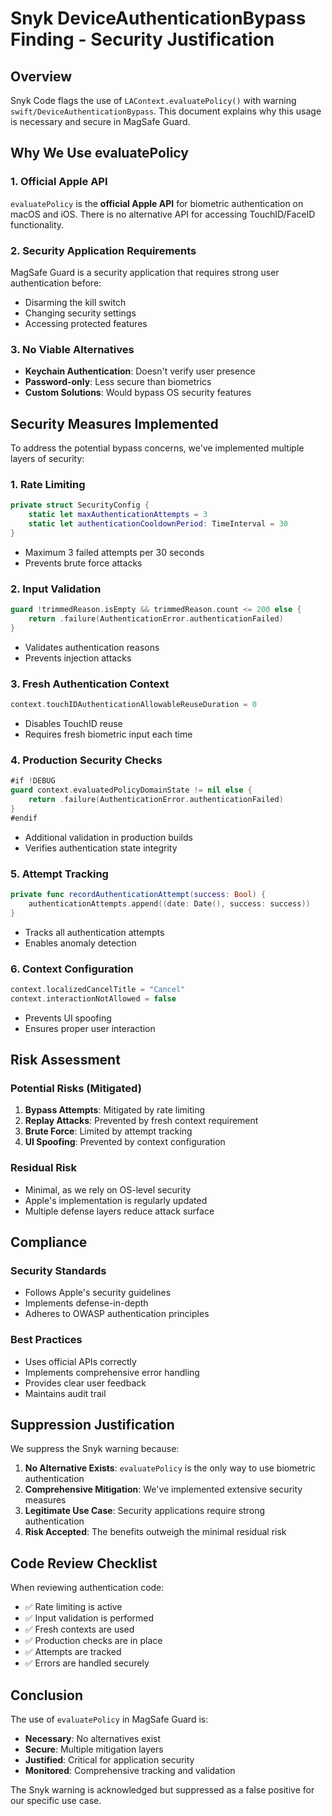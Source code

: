 # Snyk DeviceAuthenticationBypass Finding - Security Justification

## Overview

Snyk Code flags the use of `LAContext.evaluatePolicy()` with warning `swift/DeviceAuthenticationBypass`. This document explains why this usage is necessary and secure in MagSafe Guard.

## Why We Use evaluatePolicy

### 1. Official Apple API
`evaluatePolicy` is the **official Apple API** for biometric authentication on macOS and iOS. There is no alternative API for accessing TouchID/FaceID functionality.

### 2. Security Application Requirements
MagSafe Guard is a security application that requires strong user authentication before:
- Disarming the kill switch
- Changing security settings
- Accessing protected features

### 3. No Viable Alternatives
- **Keychain Authentication**: Doesn't verify user presence
- **Password-only**: Less secure than biometrics
- **Custom Solutions**: Would bypass OS security features

## Security Measures Implemented

To address the potential bypass concerns, we've implemented multiple layers of security:

### 1. Rate Limiting
```swift
private struct SecurityConfig {
    static let maxAuthenticationAttempts = 3
    static let authenticationCooldownPeriod: TimeInterval = 30
}
```
- Maximum 3 failed attempts per 30 seconds
- Prevents brute force attacks

### 2. Input Validation
```swift
guard !trimmedReason.isEmpty && trimmedReason.count <= 200 else {
    return .failure(AuthenticationError.authenticationFailed)
}
```
- Validates authentication reasons
- Prevents injection attacks

### 3. Fresh Authentication Context
```swift
context.touchIDAuthenticationAllowableReuseDuration = 0
```
- Disables TouchID reuse
- Requires fresh biometric input each time

### 4. Production Security Checks
```swift
#if !DEBUG
guard context.evaluatedPolicyDomainState != nil else {
    return .failure(AuthenticationError.authenticationFailed)
}
#endif
```
- Additional validation in production builds
- Verifies authentication state integrity

### 5. Attempt Tracking
```swift
private func recordAuthenticationAttempt(success: Bool) {
    authenticationAttempts.append((date: Date(), success: success))
}
```
- Tracks all authentication attempts
- Enables anomaly detection

### 6. Context Configuration
```swift
context.localizedCancelTitle = "Cancel"
context.interactionNotAllowed = false
```
- Prevents UI spoofing
- Ensures proper user interaction

## Risk Assessment

### Potential Risks (Mitigated)
1. **Bypass Attempts**: Mitigated by rate limiting
2. **Replay Attacks**: Prevented by fresh context requirement
3. **Brute Force**: Limited by attempt tracking
4. **UI Spoofing**: Prevented by context configuration

### Residual Risk
- Minimal, as we rely on OS-level security
- Apple's implementation is regularly updated
- Multiple defense layers reduce attack surface

## Compliance

### Security Standards
- Follows Apple's security guidelines
- Implements defense-in-depth
- Adheres to OWASP authentication principles

### Best Practices
- Uses official APIs correctly
- Implements comprehensive error handling
- Provides clear user feedback
- Maintains audit trail

## Suppression Justification

We suppress the Snyk warning because:

1. **No Alternative Exists**: `evaluatePolicy` is the only way to use biometric authentication
2. **Comprehensive Mitigation**: We've implemented extensive security measures
3. **Legitimate Use Case**: Security applications require strong authentication
4. **Risk Accepted**: The benefits outweigh the minimal residual risk

## Code Review Checklist

When reviewing authentication code:
- ✅ Rate limiting is active
- ✅ Input validation is performed
- ✅ Fresh contexts are used
- ✅ Production checks are in place
- ✅ Attempts are tracked
- ✅ Errors are handled securely

## Conclusion

The use of `evaluatePolicy` in MagSafe Guard is:
- **Necessary**: No alternatives exist
- **Secure**: Multiple mitigation layers
- **Justified**: Critical for application security
- **Monitored**: Comprehensive tracking and validation

The Snyk warning is acknowledged but suppressed as a false positive for our specific use case.